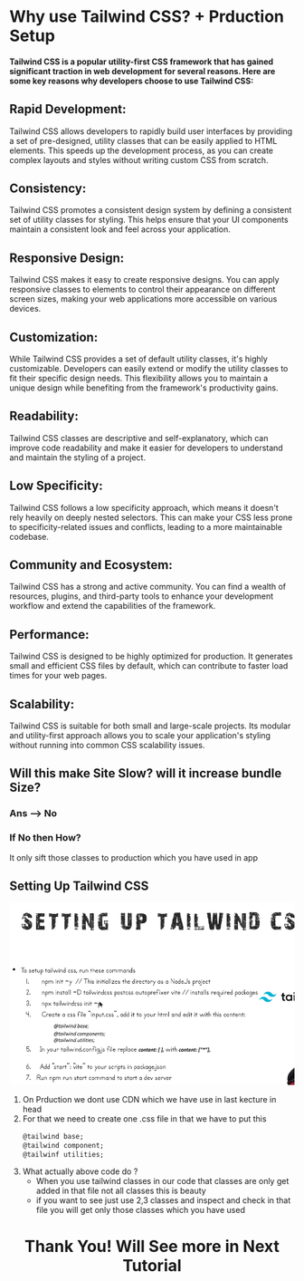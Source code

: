 # Why use Tailwind CSS? + Prduction Setup

#### Tailwind CSS is a popular utility-first CSS framework that has gained significant traction in web development for several reasons. Here are some key reasons why developers choose to use Tailwind CSS:

## Rapid Development:
 Tailwind CSS allows developers to rapidly build user interfaces by providing a set of pre-designed, utility classes that can be easily applied to HTML elements. This speeds up the development process, as you can create complex layouts and styles without writing custom CSS from scratch.

## Consistency:
Tailwind CSS promotes a consistent design system by defining a consistent set of utility classes for styling. This helps ensure that your UI components maintain a consistent look and feel across your application.

## Responsive Design:
 Tailwind CSS makes it easy to create responsive designs. You can apply responsive classes to elements to control their appearance on different screen sizes, making your web applications more accessible on various devices.

## Customization:
 While Tailwind CSS provides a set of default utility classes, it's highly customizable. Developers can easily extend or modify the utility classes to fit their specific design needs. This flexibility allows you to maintain a unique design while benefiting from the framework's productivity gains.

## Readability:
 Tailwind CSS classes are descriptive and self-explanatory, which can improve code readability and make it easier for developers to understand and maintain the styling of a project.

## Low Specificity:
 Tailwind CSS follows a low specificity approach, which means it doesn't rely heavily on deeply nested selectors. This can make your CSS less prone to specificity-related issues and conflicts, leading to a more maintainable codebase.

## Community and Ecosystem:
 Tailwind CSS has a strong and active community. You can find a wealth of resources, plugins, and third-party tools to enhance your development workflow and extend the capabilities of the framework.

## Performance:
 Tailwind CSS is designed to be highly optimized for production. It generates small and efficient CSS files by default, which can contribute to faster load times for your web pages.

## Scalability:
 Tailwind CSS is suitable for both small and large-scale projects. Its modular and utility-first approach allows you to scale your application's styling without running into common CSS scalability issues.


## Will this make Site Slow? will it increase bundle Size?
### Ans --> No
### If No then How?
 It only sift those classes to production which you have used in app 


## Setting Up Tailwind CSS 
![Tail-Wind CSS Setup Image](tailwid-setup.png)

1. On Prduction we dont use CDN which we have use in last kecture in head 
2. For that we need to create one .css file in that we have to put this
    ``` 
    @tailwind base;
    @tailwind component;
    @tailwinf utilities;
    ```
3. What actually above code do ?
    - When you use tailwind classes in our code that classes are only get added in that file not all classes this is beauty
    - if you want to see just use 2,3 classes and inspect and check in that file you will get only those classes which you have used



# <p style="text-align: center;">Thank You! Will See more in Next Tutorial</p>